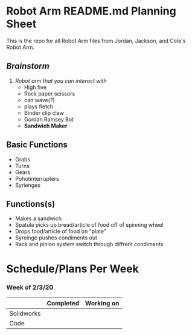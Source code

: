 # Robot Arm README.md Planning Sheet

This is the repo for all Robot Arm files from Jordan, Jackson, and Cole's Robot Arm.

## _Brainstorm_
1. *Robot arm that you can interact with*
   * High five
   * Rock paper scissors 
   * can wave(?)
   * plays fletch 
   * Binder clip claw 
   * Gordan Ramsey Bot 
   * **Sandwich Maker** 
  
## Basic Functions
  * Grabs 
  * Turns 
  * Gears 
  * Pohotinterrupters 
  * Syrienges 
 
 ## Functions(s) 
  * Makes a sandwich
  * Spatula picks up bread/article of food off of spinning wheel 
  * Drops food/article of food on "plate"
  * Syreinge pushes condiments out 
  * Rack and pinion system switch through diffrent condiments 
  
# Schedule/Plans Per Week 

### Week of 2/3/20

|           | Completed     | Working on     |
| ----------|:-------------:| --------------:|
| Solidworks|               |                |
| Code      |               |                |


